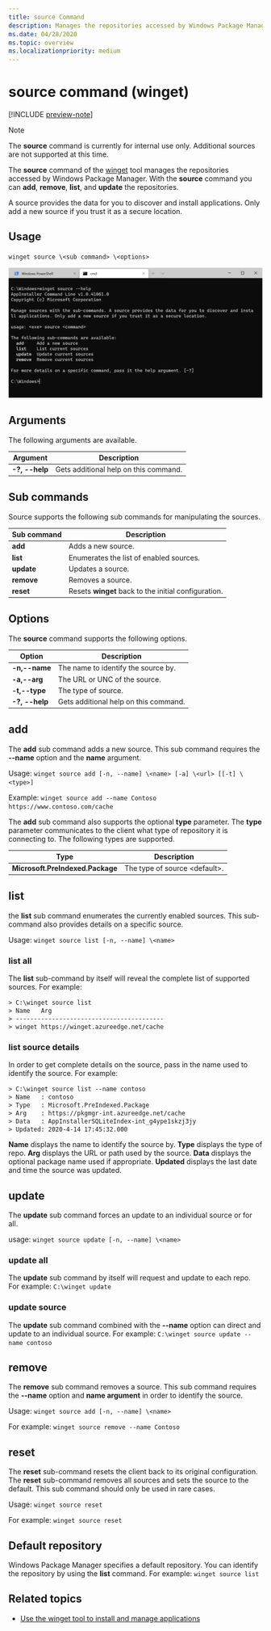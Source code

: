 ```yaml
---
title: source Command
description: Manages the repositories accessed by Windows Package Manager.
ms.date: 04/28/2020
ms.topic: overview
ms.localizationpriority: medium
---
```


# source command (winget)

[!INCLUDE [preview-note](../../includes/package-manager-preview.md)]

> [!NOTE]
> The **source** command is currently for internal use only. Additional sources are not supported at this time.

The **source** command of the [winget](index.md) tool manages the repositories accessed by Windows Package Manager. With the **source** command you can **add**, **remove**, **list**, and **update** the repositories.

A source provides the data for you to discover and install applications. Only add a new source if you trust it as a secure location.

## Usage

`winget source \<sub command> \<options>`

![Source image](images\source.png)

## Arguments

The following arguments are available.

| Argument  | Description |
|--------------|-------------|
| **-?, --help** |  Gets additional help on this command. |

## Sub commands

Source supports the following sub commands for manipulating the sources.

| Sub command  | Description |
|--------------|-------------|
|  **add** |  Adds a new source. |
|  **list** | Enumerates the list of enabled sources. |
|  **update** | Updates a source. |
|  **remove** | Removes a source. |
|  **reset** | Resets **winget** back to the initial configuration.  |

## Options

The  **source** command supports the following options.

| Option  | Description |
|--------------|-------------|
|  **-n,--name** | The name to identify the source by. |
|  **-a,--arg** | The URL or UNC of the source. |
|  **-t,--type** | The type of source. |
| **-?, --help** |  Gets additional help on this command. |

## add

The **add** sub command adds a new source. This sub command requires the **--name** option and the **name** argument.

Usage: `winget source add [-n, --name] \<name> [-a] \<url> [[-t] \<type>]`

Example:  `winget source add --name Contoso  https://www.contoso.com/cache`

The **add** sub command also supports the optional **type** parameter. The **type** parameter communicates to the client what type of repository it is connecting to. The following types are supported.

| Type  | Description |
|--------------|-------------|
| **Microsoft.PreIndexed.Package** | The type of source \<default>. |

## list

the **list** sub command enumerates the currently enabled sources. This sub-command also provides details on a specific source.

Usage: `winget source list [-n, --name] \<name>`

### list all

The **list** sub-command by itself will reveal the complete list of supported sources. For example:

```CMD
> C:\winget source list
> Name   Arg
> -----------------------------------------
> winget https://winget.azureedge.net/cache

```

### list source details

In order to get complete details on the source, pass in the name used to identify the source. For example:

```CMD
> C:\winget source list --name contoso  
> Name   : contoso  
> Type   : Microsoft.PreIndexed.Package  
> Arg    : https://pkgmgr-int.azureedge.net/cache  
> Data   : AppInstallerSQLiteIndex-int_g4ype1skzj3jy  
> Updated: 2020-4-14 17:45:32.000
```

**Name** displays the name to identify the source by.
**Type** displays the type of repo.
**Arg** displays the URL or path used by the source.
**Data** displays the optional package name used if appropriate.
**Updated** displays the last date and time the source was updated.

## update

The **update** sub command forces an update to an individual source or for all.

usage: `winget source update [-n, --name] \<name>`

### update all

The **update** sub command by itself will request and update to each repo. For example: `C:\winget update`

### update source

The **update** sub command combined with the **--name** option can direct and update to an individual source. For example:  `C:\winget source update --name contoso`

## remove

The **remove** sub command removes a source. This sub command requires the **--name** option and **name argument** in order to identify the source.

Usage: `winget source add [-n, --name] \<name>`

For example: `winget source remove --name Contoso`

## reset

The **reset** sub-command resets the client back to its original configuration. The **reset** sub-command removes all sources and sets the source to the default. This sub command should only be used in rare cases.

Usage: `winget source reset`

For example: `winget source reset`

## Default repository

Windows Package Manager specifies a default repository. You can identify the repository by using the **list** command. For example: `winget source list`

## Related topics

* [Use the winget tool to install and manage applications](index.md)
